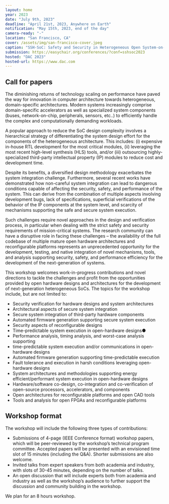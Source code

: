 ```yaml
---
layout: home
year: 2023
date: "July 9th, 2023"
deadline: "April 21st, 2023, Anywhere on Earth"
notification: "May 15th, 2023, end of the day"
camera-ready: "-"
location: "San Francisco, CA"
cover: /assets/img/san-francisco-cover.jpeg
caption: "SSH-SoC: Safety and Security in Heterogeneous Open System-on-Chip Platforms"
submission: https://easychair.org/conferences/?conf=sshsoc2023
hosted: "DAC 2023"
hosted-url: https://www.dac.com
---
```


## Call for papers

The diminishing returns of technology scaling on performance have paved the way for innovation in computer architecture towards heterogeneous, domain-specific architectures. Modern systems increasingly comprise domain-specific accelerators as well as specialized system components (buses, network-on-chip, peripherals, sensors, etc..) to efficiently handle the complex and computationally demanding workloads.

A popular approach to reduce the SoC design complexity involves a hierarchical strategy of differentiating the system design effort for the components of the heterogeneous architecture. This includes: (i) expensive in-house RTL development for the most critical modules, (ii) leveraging the most recent high-level synthesis (HLS) tools, and/or (iii) outsourcing highly-specialized third-party intellectual property (IP) modules to reduce cost and development time.

Despite its benefits, a diversified design methodology exacerbates the system integration challenge. Furthermore, several recent works have demonstrated how non-careful system integration can lead to dangerous conditions capable of affecting the security, safety, and performance of the system. This can derive from the combination of multiple aspects involving development bugs, lack of specifications, superficial verifications of the behavior of the IP components at the system level, and scarcity of mechanisms supporting the safe and secure system execution.

Such challenges require novel approaches in the design and verification process, in particular when dealing with the strict safety and security requirements of mission-critical systems. The research community can have a disruptive role in facing these challenges – the availability of the full codebase of multiple mature open hardware architectures and reconfigurable platforms represents an unprecedented opportunity for the development, testing, and native integration of novel mechanisms, tools, and analysis supporting security, safety, and performance efficiency for the development of the next-generation of systems. 

This workshop welcomes work-in-progress contributions and novel directions to tackle the challenges and profit from the opportunities provided by open hardware designs and architectures for the development of next-generation heterogeneous SoCs. The topics for the workshop include, but are not limited to:

- Security verification for hardware designs and system architectures
- Architectural aspects of secure system integration
- Secure system integration of third-party hardware components
- Automated firmware generation supporting secure system execution
- Security aspects of reconfigurable designs
- Time-predictable system execution in open-hardware designs●
- Performance analysis, timing analysis, and worst-case analysis supporting
- time-predictable system execution and/or communications in open-hardware designs
- Automated firmware generation supporting time-predictable execution
- Fault tolerance and execution in harsh conditions leveraging open-hardware designs
- System architectures and methodologies supporting energy efficient/performant system execution in open-hardware designs
- Hardware/software co-design, co-integration and co-verification of open-source processors, accelerators, and components
- Open architectures for reconfigurable platforms and open CAD tools
- Tools and analysis for open FPGAs and reconfigurable platforms

## Workshop format

The workshop will include the following three types of contributions:
- Submissions of 4-page (IEEE Conference format) workshop papers, which will be peer-reviewed by the workshop’s technical program committee. Accepted papers will be presented with an envisioned time slot of 15 minutes (including the Q&A). Shorter submissions are also welcome.
- Invited talks from expert speakers from both academia and industry, with slots of 30-45 minutes, depending on the number of talks.
- An open discussion that will include experts both from academia and industry as well as the workshop’s audience to further support the discussion and community building in the workshop.

We plan for an 8 hours workshop. 
